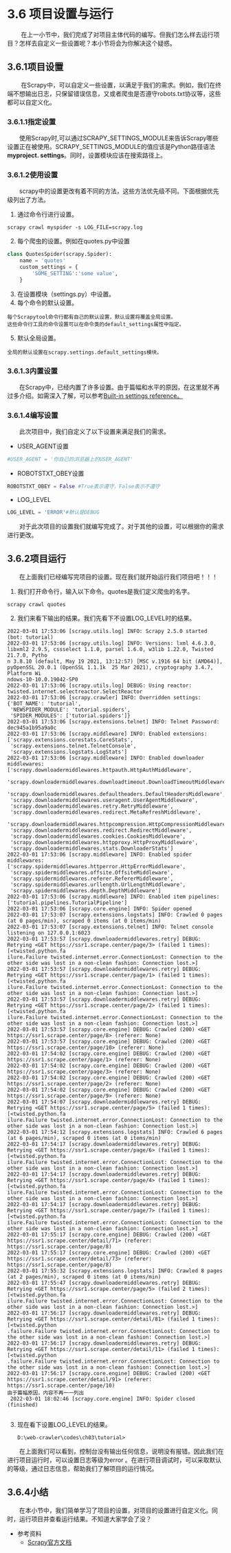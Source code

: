 # 3.6 项目设置与运行
&emsp;&emsp;
在上一小节中，我们完成了对项目主体代码的编写。但我们怎么样去运行项目？怎样去自定义一些设置呢？本小节将会为你解决这个疑惑。

## 3.6.1项目设置
&emsp;&emsp;
在Scrapy中，可以自定义一些设置，以满足于我们的需求。例如，我们在终端不想输出日志，只保留错误信息，又或者爬虫是否遵守robots.txt协议等，这些都可以自定义化。

### 3.6.1.1指定设置
&emsp;&emsp;使用Scrapy时,可以通过SCRAPY_SETTINGS_MODULE来告诉Scrapy哪些设置正在被使用。SCRAPY_SETTINGS_MODULE的值应该是Python路径语法**myproject.
settings**。同时，设置模块应该在搜索路径上。

### 3.6.1.2使用设置
&emsp;&emsp;scrapy中的设置更改有着不同的方法，这些方法优先级不同。下面根据优先级列出了方法。
1. 通过命令行进行设置。
```commandline
scrapy crawl myspider -s LOG_FILE=scrapy.log
```
2. 每个爬虫的设置。例如在quotes.py中设置
```python
class QuotesSpider(scrapy.Spider):
    name = 'quotes'
    custom_settings = {
        'SOME_SETTING':'some value',
    }
```
3. 在设置模块（settings.py）中设置。
4. 每个命令的默认设置。
```text
每个Scrapytool命令行都有自己的默认设置，默认设置将覆盖全局设置。
这些命令行工具的命令设置可以在命令类的default_settings属性中指定。
```
5. 默认全局设置。
```text
全局的默认设置在scrapy.settings.default_settings模块。
```

### 3.6.1.3内置设置
&emsp;&emsp;在Scrapy中，已经内置了许多设置。由于篇幅和水平的原因，在这里就不再过多介绍。如需深入了解，可以参考[Built-in 
settings reference。](https://docs.scrapy.org/en/2.5/topics/settings.html)

### 3.6.1.4编写设置
&emsp;&emsp;此次项目中，我们自定义了以下设置来满足我们的需求。
- USER_AGENT设置
```python
#USER_AGENT = '你自己的浏览器上的USER_AGENT'
```
- ROBOTSTXT_OBEY设置
```python
ROBOTSTXT_OBEY = False #True表示遵守，False表示不遵守
```
- LOG_LEVEL
```python
LOG_LEVEL = 'ERROR'#默认是DEBUG
```
&emsp;&emsp;对于此次项目的设置我们就编写完成了。对于其他的设置，可以根据你的需求进行更改。

## 3.6.2项目运行
&emsp;&emsp;在上面我们已经编写完项目的设置。现在我们就开始运行我们项目吧！！！ 
1. 我们打开命令行，输入以下命令。quotes是我们定义爬虫的名字。
```commandline
scrapy crawl quotes 
```
2. 我们来看下输出的结果。我们先看下不设置LOG_LEVEL时的结果。
``` text
2022-03-01 17:53:06 [scrapy.utils.log] INFO: Scrapy 2.5.0 started (bot: tutorial)
2022-03-01 17:53:06 [scrapy.utils.log] INFO: Versions: lxml 4.6.3.0, libxml2 2.9.5, cssselect 1.1.0, parsel 1.6.0, w3lib 1.22.0, Twisted 21.7.0, Pytho
n 3.8.10 (default, May 19 2021, 13:12:57) [MSC v.1916 64 bit (AMD64)], pyOpenSSL 20.0.1 (OpenSSL 1.1.1k  25 Mar 2021), cryptography 3.4.7, Platform Wi
ndows-10-10.0.19042-SP0
2022-03-01 17:53:06 [scrapy.utils.log] DEBUG: Using reactor: twisted.internet.selectreactor.SelectReactor
2022-03-01 17:53:06 [scrapy.crawler] INFO: Overridden settings:
{'BOT_NAME': 'tutorial',
 'NEWSPIDER_MODULE': 'tutorial.spiders',
 'SPIDER_MODULES': ['tutorial.spiders']}
2022-03-01 17:53:06 [scrapy.extensions.telnet] INFO: Telnet Password: dec945a1b95a9a0c
2022-03-01 17:53:06 [scrapy.middleware] INFO: Enabled extensions:
['scrapy.extensions.corestats.CoreStats',
 'scrapy.extensions.telnet.TelnetConsole',
 'scrapy.extensions.logstats.LogStats']
2022-03-01 17:53:06 [scrapy.middleware] INFO: Enabled downloader middlewares:
['scrapy.downloadermiddlewares.httpauth.HttpAuthMiddleware',
 'scrapy.downloadermiddlewares.downloadtimeout.DownloadTimeoutMiddleware',
 'scrapy.downloadermiddlewares.defaultheaders.DefaultHeadersMiddleware',
 'scrapy.downloadermiddlewares.useragent.UserAgentMiddleware',
 'scrapy.downloadermiddlewares.retry.RetryMiddleware',
 'scrapy.downloadermiddlewares.redirect.MetaRefreshMiddleware',
 'scrapy.downloadermiddlewares.httpcompression.HttpCompressionMiddleware',
 'scrapy.downloadermiddlewares.redirect.RedirectMiddleware',
 'scrapy.downloadermiddlewares.cookies.CookiesMiddleware',
 'scrapy.downloadermiddlewares.httpproxy.HttpProxyMiddleware',
 'scrapy.downloadermiddlewares.stats.DownloaderStats']
2022-03-01 17:53:06 [scrapy.middleware] INFO: Enabled spider middlewares:
['scrapy.spidermiddlewares.httperror.HttpErrorMiddleware',
 'scrapy.spidermiddlewares.offsite.OffsiteMiddleware',
 'scrapy.spidermiddlewares.referer.RefererMiddleware',
 'scrapy.spidermiddlewares.urllength.UrlLengthMiddleware',
 'scrapy.spidermiddlewares.depth.DepthMiddleware']
2022-03-01 17:53:06 [scrapy.middleware] INFO: Enabled item pipelines:
['tutorial.pipelines.TutorialPipeline']
2022-03-01 17:53:06 [scrapy.core.engine] INFO: Spider opened
2022-03-01 17:53:07 [scrapy.extensions.logstats] INFO: Crawled 0 pages (at 0 pages/min), scraped 0 items (at 0 items/min)
2022-03-01 17:53:07 [scrapy.extensions.telnet] INFO: Telnet console listening on 127.0.0.1:6023
2022-03-01 17:53:57 [scrapy.downloadermiddlewares.retry] DEBUG: Retrying <GET https://ssr1.scrape.center/page/3> (failed 1 times): [<twisted.python.fa
ilure.Failure twisted.internet.error.ConnectionLost: Connection to the other side was lost in a non-clean fashion: Connection lost.>]
2022-03-01 17:53:57 [scrapy.downloadermiddlewares.retry] DEBUG: Retrying <GET https://ssr1.scrape.center/page/1> (failed 1 times): [<twisted.python.fa
ilure.Failure twisted.internet.error.ConnectionLost: Connection to the other side was lost in a non-clean fashion: Connection lost.>]
2022-03-01 17:53:57 [scrapy.downloadermiddlewares.retry] DEBUG: Retrying <GET https://ssr1.scrape.center/page/2> (failed 1 times): [<twisted.python.fa
ilure.Failure twisted.internet.error.ConnectionLost: Connection to the other side was lost in a non-clean fashion: Connection lost.>]
2022-03-01 17:53:57 [scrapy.core.engine] DEBUG: Crawled (200) <GET https://ssr1.scrape.center/page/8> (referer: None)
2022-03-01 17:53:57 [scrapy.core.engine] DEBUG: Crawled (200) <GET https://ssr1.scrape.center/page/10> (referer: None)
2022-03-01 17:54:02 [scrapy.core.engine] DEBUG: Crawled (200) <GET https://ssr1.scrape.center/page/1> (referer: None)
2022-03-01 17:54:02 [scrapy.core.engine] DEBUG: Crawled (200) <GET https://ssr1.scrape.center/page/3> (referer: None)
2022-03-01 17:54:02 [scrapy.core.engine] DEBUG: Crawled (200) <GET https://ssr1.scrape.center/page/2> (referer: None)
2022-03-01 17:54:02 [scrapy.core.engine] DEBUG: Crawled (200) <GET https://ssr1.scrape.center/page/9> (referer: None)
2022-03-01 17:54:07 [scrapy.downloadermiddlewares.retry] DEBUG: Retrying <GET https://ssr1.scrape.center/page/5> (failed 1 times): [<twisted.python.fa
ilure.Failure twisted.internet.error.ConnectionLost: Connection to the other side was lost in a non-clean fashion: Connection lost.>]
2022-03-01 17:54:12 [scrapy.extensions.logstats] INFO: Crawled 6 pages (at 6 pages/min), scraped 0 items (at 0 items/min)
2022-03-01 17:54:17 [scrapy.downloadermiddlewares.retry] DEBUG: Retrying <GET https://ssr1.scrape.center/page/6> (failed 1 times): [<twisted.python.fa
ilure.Failure twisted.internet.error.ConnectionLost: Connection to the other side was lost in a non-clean fashion: Connection lost.>]
2022-03-01 17:54:17 [scrapy.downloadermiddlewares.retry] DEBUG: Retrying <GET https://ssr1.scrape.center/page/4> (failed 1 times): [<twisted.python.fa
ilure.Failure twisted.internet.error.ConnectionLost: Connection to the other side was lost in a non-clean fashion: Connection lost.>]
2022-03-01 17:54:17 [scrapy.downloadermiddlewares.retry] DEBUG: Retrying <GET https://ssr1.scrape.center/page/7> (failed 1 times): [<twisted.python.fa
ilure.Failure twisted.internet.error.ConnectionLost: Connection to the other side was lost in a non-clean fashion: Connection lost.>]
2022-03-01 17:55:17 [scrapy.core.engine] DEBUG: Crawled (200) <GET https://ssr1.scrape.center/detail/71> (referer: https://ssr1.scrape.center/page/8)
2022-03-01 17:55:17 [scrapy.core.engine] DEBUG: Crawled (200) <GET https://ssr1.scrape.center/detail/73> (referer: https://ssr1.scrape.center/page/8)
2022-03-01 17:55:32 [scrapy.extensions.logstats] INFO: Crawled 8 pages (at 2 pages/min), scraped 0 items (at 0 items/min)
2022-03-01 17:55:47 [scrapy.downloadermiddlewares.retry] DEBUG: Retrying <GET https://ssr1.scrape.center/page/5> (failed 2 times): [<twisted.python.fa
ilure.Failure twisted.internet.error.ConnectionLost: Connection to the other side was lost in a non-clean fashion: Connection lost.>]
2022-03-01 17:56:17 [scrapy.downloadermiddlewares.retry] DEBUG: Retrying <GET https://ssr1.scrape.center/detail/81> (failed 1 times): [<twisted.python
.failure.Failure twisted.internet.error.ConnectionLost: Connection to the other side was lost in a non-clean fashion: Connection lost.>]
2022-03-01 17:56:17 [scrapy.downloadermiddlewares.retry] DEBUG: Retrying <GET https://ssr1.scrape.center/detail/11> (failed 1 times): [<twisted.python
.failure.Failure twisted.internet.error.ConnectionLost: Connection to the other side was lost in a non-clean fashion: Connection lost.>]
2022-03-01 17:56:17 [scrapy.core.engine] DEBUG: Crawled (200) <GET https://ssr1.scrape.center/detail/91> (referer: https://ssr1.scrape.center/page/10)
由于篇幅原因，内容不再一一列出
 2022-03-01 18:02:46 [scrapy.core.engine] INFO: Spider closed (finished)
 
```

3. 现在看下设置LOG_LEVEL的结果。
	```commandline
	D:\web-crawler\codes\ch03\tutorial>
	```
&emsp;&emsp;在上面我们可以看到，控制台没有输出任何信息，说明没有报错。因此我们在进行项目运行时，可以设置日志等级为error
。在进行项目调试时，可以采取默认的等级，通过日志信息，帮助我们了解项目的运行情况。


## 3.6.4小结
&emsp;&emsp;在本小节中，我们简单学习了项目的设置，对项目的设置进行自定义化。同时，运行项目并查看运行结果。不知道大家学会了没？


- 参考资料
  - [Scrapy官方文档](https://docs.scrapy.org/en/2.5/)